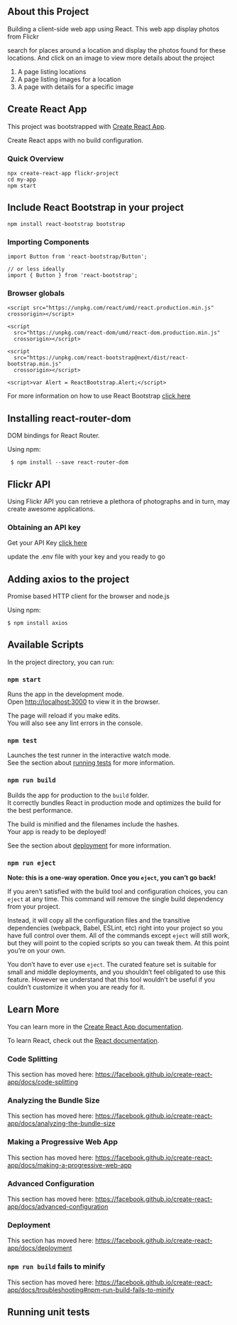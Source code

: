 ## About this Project
Building a client-side web app using React. This web app display photos from Flickr

search for places around a location and display the photos found for these locations. And click on an image to view more details about the project

1. A page listing locations
2. A page listing images for a location
3. A page with details for a specific image

## Create React App 
This project was bootstrapped with [Create React App](https://github.com/facebook/create-react-app).

Create React apps with no build configuration.

### Quick Overview
```
npx create-react-app flickr-project
cd my-app
npm start
```

## Include React Bootstrap in your project
```
npm install react-bootstrap bootstrap
```

### Importing Components
```
import Button from 'react-bootstrap/Button';

// or less ideally
import { Button } from 'react-bootstrap';
```
### Browser globals
```
<script src="https://unpkg.com/react/umd/react.production.min.js" crossorigin></script>

<script
  src="https://unpkg.com/react-dom/umd/react-dom.production.min.js"
  crossorigin></script>

<script
  src="https://unpkg.com/react-bootstrap@next/dist/react-bootstrap.min.js"
  crossorigin></script>

<script>var Alert = ReactBootstrap.Alert;</script>
```
For more information on how to use React Bootstrap [click here](https://react-bootstrap.github.io)

## Installing react-router-dom
DOM bindings for React Router.

Using npm:
```
 $ npm install --save react-router-dom
```
## Flickr API
Using Flickr API you can retrieve a plethora of photographs and in turn, may create awesome applications. 

### Obtaining an API key
Get your API Key [click here](https://www.flickr.com/services/apps/create/apply)

update the .env file with your key and you ready to go


## Adding axios to the project
Promise based HTTP client for the browser and node.js

Using npm:
```
$ npm install axios
```

## Available Scripts

In the project directory, you can run:

### `npm start`

Runs the app in the development mode.<br />
Open [http://localhost:3000](http://localhost:3000) to view it in the browser.

The page will reload if you make edits.<br />
You will also see any lint errors in the console.

### `npm test`

Launches the test runner in the interactive watch mode.<br />
See the section about [running tests](https://facebook.github.io/create-react-app/docs/running-tests) for more information.

### `npm run build`

Builds the app for production to the `build` folder.<br />
It correctly bundles React in production mode and optimizes the build for the best performance.

The build is minified and the filenames include the hashes.<br />
Your app is ready to be deployed!

See the section about [deployment](https://facebook.github.io/create-react-app/docs/deployment) for more information.

### `npm run eject`

**Note: this is a one-way operation. Once you `eject`, you can’t go back!**

If you aren’t satisfied with the build tool and configuration choices, you can `eject` at any time. This command will remove the single build dependency from your project.

Instead, it will copy all the configuration files and the transitive dependencies (webpack, Babel, ESLint, etc) right into your project so you have full control over them. All of the commands except `eject` will still work, but they will point to the copied scripts so you can tweak them. At this point you’re on your own.

You don’t have to ever use `eject`. The curated feature set is suitable for small and middle deployments, and you shouldn’t feel obligated to use this feature. However we understand that this tool wouldn’t be useful if you couldn’t customize it when you are ready for it.

## Learn More

You can learn more in the [Create React App documentation](https://facebook.github.io/create-react-app/docs/getting-started).

To learn React, check out the [React documentation](https://reactjs.org/).

### Code Splitting

This section has moved here: https://facebook.github.io/create-react-app/docs/code-splitting

### Analyzing the Bundle Size

This section has moved here: https://facebook.github.io/create-react-app/docs/analyzing-the-bundle-size

### Making a Progressive Web App

This section has moved here: https://facebook.github.io/create-react-app/docs/making-a-progressive-web-app

### Advanced Configuration

This section has moved here: https://facebook.github.io/create-react-app/docs/advanced-configuration

### Deployment

This section has moved here: https://facebook.github.io/create-react-app/docs/deployment

### `npm run build` fails to minify

This section has moved here: https://facebook.github.io/create-react-app/docs/troubleshooting#npm-run-build-fails-to-minify


## Running unit tests

